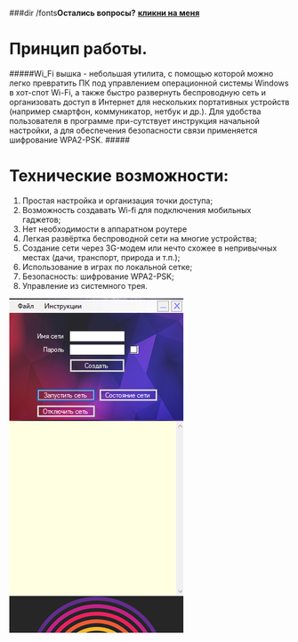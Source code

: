 ###dir /fonts**Остались вопросы?** [**кликни на меня**](https://vk.com/rom4ik_larin)
# Принцип работы. 
#####Wi_Fi вышка - небольшая утилита, с помощью которой можно легко превратить ПК под управлением операционной системы Windows в хот-спот Wi-Fi, а также быстро развернуть беспроводную сеть и организовать доступ в Интернет для нескольких портативных устройств (например смартфон, коммуникатор, нетбук и др.). Для удобства пользователя в программе при-сутствует инструкция начальной настройки, а для обеспечения безопасности связи применяется шифрование WPA2-PSK. #####

# Технические возможности:
1. Простая настройка и организация точки доступа; 
2. Возможность создавать Wi-fi для подключения мобильных гаджетов; 
3. Нет необходимости в аппаратном роутере
4. Легкая развёртка беспроводной сети на многие устройства; 
5. Создание сети через 3G-модем или нечто схожее в непривычных местах (дачи, транспорт, природа и т.п.);
6. Использование в играх по локальной сетке; 
7. Безопасность: шифрование WPA2-PSK;
8. Управление из системного трея. 

![Главное окно программы](1.PNG "Главное окно программы")

